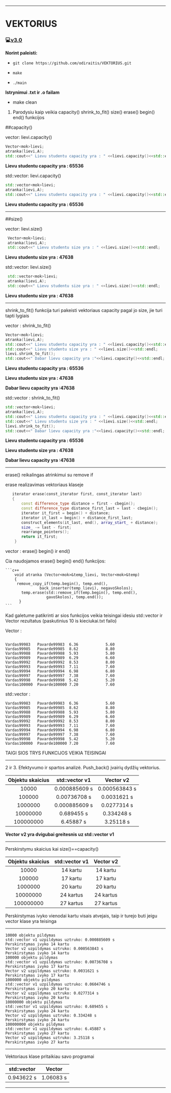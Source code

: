 ----------------------------------------------------------------------------------------------

# VEKTORIUS
### :computer:[v3.0](https://github.com/odiraitis/VEKTORIUS/releases/tag/v3.0)

**Norint paleisti:**

* `git clone https://github.com/odiraitis/VEKTORIUS.git`

* `make`

* `./main`

**Istrynimui .txt ir .o failam**

* make clean

1. Parodysiu kaip veikia capacity() shrink_to_fit() size() erase() begin() end() funkcijos

##capacity()

vector: lievi.capacity()


```c++
Vector<mok>lievi;
atranka(lievi,A);
std::cout<<" Lievu studentu capacity yra : " <<lievi.capacity()<<std::endl;
```
**Lievu studentu capacity yra : 65536**

std::vector: lievi.capacity()


```c++
std::vector<mok>lievi;
atranka(lievi,A);
std::cout<<" Lievu studentu capacity yra : " <<lievi.capacity()<<std::endl;
```
**Lievu studentu capacity yra : 65536**

-----------------------------------------------------------------------

##size()

vector: lievi.size()

```c++
 Vector<mok>lievi;
 atranka(lievi,A);
 std::cout<<" Lievu studentu size yra : " <<lievi.size()<<std::endl;
 ```
 **Lievu studentu size yra : 47638**
 
 std::vector: lievi.size()

```c++
 std::vector<mok>lievi;
 atranka(lievi,A);
 std::cout<<" Lievu studentu size yra : " <<lievi.size()<<std::endl;
 ```
 
  **Lievu studentu size yra : 47638**
  
  -----------------------------------------------------------------------
  
  shrink_to_fit() funkcija turi pakeisti vektoriaus capacity pagal jo size, jie turi tapti lygiais
  
  vector : shrink_to_fit()
  
  ```c++
  Vector<mok>lievi;
  atranka(lievi,A);
  std::cout<<" Lievu studentu capacity yra : " <<lievi.capacity()<<std::endl;
  std::cout<<" Lievu studentu size yra : " <<lievi.size()<<std::endl;
  lievi.shrink_to_fit();
  std::cout<<" Dabar lievu capacity yra :"<<lievi.capacity()<<std::endl;
  
  ```
  
 **Lievu studentu capacity yra : 65536**
 
 **Lievu studentu size yra : 47638**
 
 **Dabar lievu capacity yra :47638**


std::vector : shrink_to_fit()
  
  ```c++
  std::vector<mok>lievi;
  atranka(lievi,A);
  std::cout<<" Lievu studentu capacity yra : " <<lievi.capacity()<<std::endl;
  std::cout<<" Lievu studentu size yra : " <<lievi.size()<<std::endl;
  lievi.shrink_to_fit();
  std::cout<<" Dabar lievu capacity yra :"<<lievi.capacity()<<std::endl;
  
  ```
  
 **Lievu studentu capacity yra : 65536**
 
 **Lievu studentu size yra : 47638**
 
 **Dabar lievu capacity yra :47638**
 
 -----------------------------------------------------------------------
 
 erase() reikalingas atrinkimui su remove if
 
 erase realizavimas vektoriaus klaseje
 
 ```c++
    iterator erase(const_iterator first, const_iterator last)
    {
        const difference_type distance = first - cbegin();
        const difference_type distance_first_last = last - cbegin();
        iterator it_first = begin() + distance;
        iterator it_last = begin() + distance_first_last;
        construct_elements(it_last, end(), array_start_ + distance);
        size_ -= last - first;
        rearrange_pointers();
        return it_first;
     }
   ```
   
   vector : erase() begin() ir end()
   
   Cia naudojamos erase() begin() end() funkcijos:
   
    ```c++
        void atranka (Vector<mok>&temp_lievi, Vector<mok>&temp)
        {
         remove_copy_if(temp.begin(), temp.end(),
                   back_inserter(temp_lievi), negavoSkolos);
           temp.erase(std::remove_if(temp.begin(), temp.end(),
                      gavoSkolos), temp.end());
          }  
    ```
   
  Kad galetume patikrinti ar sios funkcijos veikia teisingai idesiu std::vector ir Vector rezultatus (paskutinius 10 is kieciukai.txt failo)
  
  
  Vector :
  ```
  
Vardas99983   Pavarde99983  6.36            5.60 
Vardas99985   Pavarde99985  8.62            8.80 
Vardas99988   Pavarde99988  5.93            5.80 
Vardas99989   Pavarde99989  6.29            6.60 
Vardas99992   Pavarde99992  8.53            8.00 
Vardas99993   Pavarde99993  7.11            7.60 
Vardas99994   Pavarde99994  6.98            6.80 
Vardas99997   Pavarde99997  7.38            7.60 
Vardas99998   Pavarde99998  5.42            5.20 
Vardas100000  Pavarde100000 7.20            7.60 
```
 std::vector :
 
 ```
Vardas99983   Pavarde99983  6.36            5.60 
Vardas99985   Pavarde99985  8.62            8.80 
Vardas99988   Pavarde99988  5.93            5.80 
Vardas99989   Pavarde99989  6.29            6.60 
Vardas99992   Pavarde99992  8.53            8.00 
Vardas99993   Pavarde99993  7.11            7.60 
Vardas99994   Pavarde99994  6.98            6.80 
Vardas99997   Pavarde99997  7.38            7.60 
Vardas99998   Pavarde99998  5.42            5.20 
Vardas100000  Pavarde100000 7.20            7.60 

 ```
 
 TAIGI SIOS TRYS FUNKCIJOS VEIKIA TEISINGAI
 
 -----------------------------------------------------------------------
 
 2 ir 3.  Efektyvumo ir spartos analizė. Push_back() įvairių dydžių vektorius.
 
| Objektu skaicius| std::vector v1| Vector v2|
|:---:|:---:|:---:|
| 10000 | 0.000885609 s | 0.000563843 s|
| 100000 | 0.00736708 s | 0.0031621 s|
| 1000000 | 0.000885609 s | 0.0277314 s|
| 10000000 | 0.689455 s | 0.334248 s|
| 100000000 | 6.45887 s | 3.25118 s|

**Vector v2 yra dvigubai greitesnis uz std::vector v1**

----------------------------------------------------------------------

Perskirstymu skaicius kai size()==capacity()

| Objektu skaicius| std::vector v1| Vector v2|
|:---:|:---:|:---:|
| 10000 |  14 kartu | 14 kartu|
| 100000 | 17 kartu | 17 kartu|
| 1000000 | 20 kartu | 20 kartu|
| 10000000 | 24 kartus | 24 kartus|
| 100000000 | 27 kartus | 27 kartus|

Perskirstymas ivyko vienodai kartu visais atvejais, taip ir turejo buti jeigu vector klase yra teisinga

----------------------------------------------------------------------

```
10000 objektu pildymas
std::vector v1 uzpildymas uztruko: 0.000885609 s
Perskirstymas ivyko 14 kartu
Vector v2 uzpildymas uztruko: 0.000563843 s
Perskirstymas ivyko 14 kartu
100000 objektu pildymas
std::vector v1 uzpildymas uztruko: 0.00736708 s
Perskirstymas ivyko 17 kartu
Vector v2 uzpildymas uztruko: 0.0031621 s
Perskirstymas ivyko 17 kartu
1000000 objektu pildymas
std::vector v1 uzpildymas uztruko: 0.0604746 s
Perskirstymas ivyko 20 kartu
Vector v2 uzpildymas uztruko: 0.0277314 s
Perskirstymas ivyko 20 kartu
10000000 objektu pildymas
std::vector v1 uzpildymas uztruko: 0.689455 s
Perskirstymas ivyko 24 kartu
Vector v2 uzpildymas uztruko: 0.334248 s
Perskirstymas ivyko 24 kartu
100000000 objektu pildymas
std::vector v1 uzpildymas uztruko: 6.45887 s
Perskirstymas ivyko 27 kartu
Vector v2 uzpildymas uztruko: 3.25118 s
Perskirstymas ivyko 27 kartu
```
 ----------------------------------------------------------------------
 
 Vektoriaus klase pritaikiau savo programai
 
 | std::vector | Vector |
|:---:|:---:|
| 0.943622 s | 1.06083 s|


-------------------------------------------------------------------------
